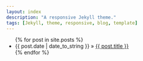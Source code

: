 ```yaml
---
layout: index
description: "A responsive Jekyll theme."
tags: [Jekyll, theme, responsive, blog, template]
---
```


  <p>
    <ul class="posts">
      {% for post in site.posts %}
        <li><span>{{ post.date | date_to_string }}</span> &raquo; <a href="{{ post.url }}">{{ post.title }}</a></li>
      {% endfor %}
    </ul>
  </p>

